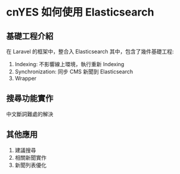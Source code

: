 # cnYES 如何使用 Elasticsearch

## 基礎工程介紹

在 Laravel 的框架中，整合入 Elasticsearch
其中，包含了幾件基礎工程:

1. Indexing: 不影響線上環境，執行重新 Indexing
2. Synchronization: 同步 CMS 新聞到 Elasticsearch
3. Wrapper

## 搜尋功能實作

中文斷詞難處的解決

## 其他應用

1. 建議搜尋
2. 相關新聞實作
3. 新聞列表優化